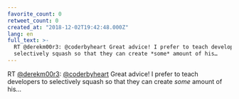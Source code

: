 ```yaml
---
favorite_count: 0
retweet_count: 0
created_at: "2018-12-02T19:42:48.000Z"
lang: en
full_text: >-
  RT @derekm00r3: @coderbyheart Great advice! I prefer to teach developers to
  selectively squash so that they can create *some* amount of his…
---
```


RT [@derekm00r3](https://twitter.com/derekm00r3):
[@coderbyheart](https://twitter.com/coderbyheart) Great advice! I prefer to
teach developers to selectively squash so that they can create _some_ amount of
his…
